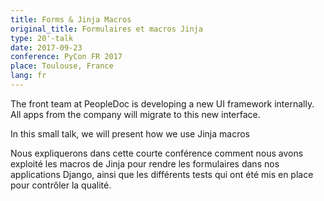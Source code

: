 ```yaml
---
title: Forms & Jinja Macros
original_title: Formulaires et macros Jinja
type: 20'-talk
date: 2017-09-23
conference: PyCon FR 2017
place: Toulouse, France
lang: fr
---
```


The front team at PeopleDoc is developing a new UI framework internally. All apps from the company will migrate to this new interface.

In this small talk, we will present how we use Jinja macros 

Nous expliquerons dans cette courte conférence comment nous avons exploité les macros de Jinja pour rendre les formulaires dans nos applications Django, ainsi que les différents tests qui ont été mis en place pour contrôler la qualité.
